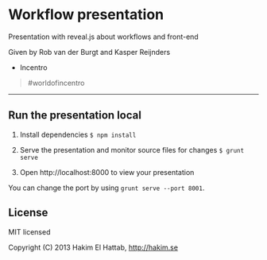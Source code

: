 Workflow presentation
=====================

Presentation with reveal.js about workflows and front-end

Given by Rob van der Burgt and Kasper Reijnders

-	Incentro

> &#35;worldofincentro

---

Run the presentation local
--------------------------

1.	Install dependencies `$ npm install`

2.	Serve the presentation and monitor source files for changes `$ grunt serve`

3.	Open http://localhost:8000 to view your presentation

You can change the port by using `grunt serve --port 8001`.

License
-------

MIT licensed

Copyright (C) 2013 Hakim El Hattab, http://hakim.se
